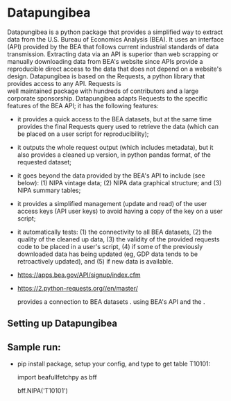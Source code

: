 <h1> Datapungibea  </h1>

  Datapungibea is a python package that provides a simplified way to extract data from the U.S. Bureau of Economics Analysis (BEA).  It uses an interface
  (API) provided by the BEA that follows current industrial standards of data transmission.  Extracting data via an API is superior 
  than web scrapping or manually downloading data from BEA's website since APIs provide a reproducible direct access to the 
  data that does not depend on a website's design.  Datapungibea is based on the Requests, a python library that provides access to any API.  Requests is   
  well maintained package with hundreds of contributors and a large corporate sponsorship.  Datapungibea adapts Requests to the specific features of 
  the BEA API; it has the following features:

  - it provides a quick access to the BEA datasets, but at the same time provides the final Requests query used to retrieve the data (which can be placed on a user script for reproducibility);
  - it outputs the whole request output (which includes metadata), but it also provides a cleaned up version, in python pandas format, of the requested dataset;
  - it goes beyond the data provided by the BEA's API to include (see below): (1) NIPA vintage data; (2) NIPA data graphical structure; and (3) NIPA summary tables;      
  - it provides a simplified management (update and read) of the user access keys (API user keys) to avoid having a copy of the key on a user script;
  - it automatically tests: (1) the connectivity to all BEA datasets, (2) the quality of the cleaned up data, (3) the validity of the provided requests code to be placed in a user's script, (4) if some of 
  the previously downloaded data has being updated (eg, GDP data tends to be retroactively updated), and (5) if new data is available. 


- https://apps.bea.gov/API/signup/index.cfm
- https://2.python-requests.org//en/master/
  
  
  provides a connection to BEA datasets .  using BEA's API and the .  


<h2> Setting up Datapungibea </h2>

Sample run:
  - 

  - pip install package, setup your config, and type to get table T10101:
    
    import beafullfetchpy as bff

    bff.NIPA('T10101')


